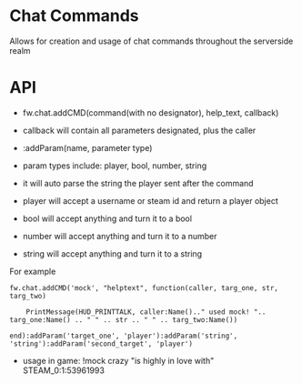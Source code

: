 # Chat Commands
Allows for creation and usage of chat commands throughout the serverside realm

# API
 - fw.chat.addCMD(command(with no designator), help_text, callback)
 - callback will contain all parameters designated, plus the caller
 - :addParam(name, parameter type)
 - param types include: player, bool, number, string
 - it will auto parse the string the player sent after the command

 - player will accept a username or steam id and return a player object
 - bool will accept anything and turn it to a bool
 - number will accept anything and turn it to a number
 - string will accept anything and turn it to a string

 For example
```
fw.chat.addCMD('mock', "helptext", function(caller, targ_one, str, targ_two)

	PrintMessage(HUD_PRINTTALK, caller:Name().." used mock! ".. targ_one:Name() .. " " .. str .. " " .. targ_two:Name())

end):addParam('target_one', 'player'):addParam('string', 'string'):addParam('second_target', 'player')
```
- usage in game: !mock crazy "is highly in love with" STEAM_0:1:53961993

